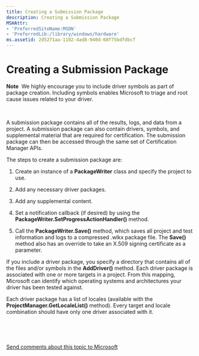 ```yaml
---
title: Creating a Submission Package
description: Creating a Submission Package
MSHAttr:
- 'PreferredSiteName:MSDN'
- 'PreferredLib:/library/windows/hardware'
ms.assetid: 2d5271aa-1102-4ad8-940d-68f75bdfdbcf
---
```


# Creating a Submission Package


**Note**  We highly encourage you to include driver symbols as part of package creation. Including symbols enables Microsoft to triage and root cause issues related to your driver.

 

A submission package contains all of the results, logs, and data from a project. A submission package can also contain drivers, symbols, and supplemental material that are required for certification. The submission package can then be accessed through the same set of Certification Manager APIs.

The steps to create a submission package are:

1.  Create an instance of a **PackageWriter** class and specify the project to use.

2.  Add any necessary driver packages.

3.  Add any supplemental content.

4.  Set a notification callback (if desired) by using the **PackageWriter.SetProgressActionHandler()** method.

5.  Call the **PackageWriter.Save()** method, which saves all project and test information and logs to a compressed .wlkx package file. The **Save()** method also has an override to take an X.509 signing certificate as a parameter.

If you include a driver package, you specify a directory that contains all of the files and/or symbols in the **AddDriver()** method. Each driver package is associated with one or more targets in a project. From this mapping, Microsoft can identify which operating systems and architectures your driver has been tested against.

Each driver package has a list of locales (available with the **ProjectManager.GetLocaleList()** method). Every target and locale combination should have only one driver associated with it.

 

 

[Send comments about this topic to Microsoft](mailto:wsddocfb@microsoft.com?subject=Documentation%20feedback%20%5Bp_hlk_om\p_hlk%5D:%20Creating%20a%20Submission%20Package%20%20RELEASE:%20%287/11/2017%29&body=%0A%0APRIVACY%20STATEMENT%0A%0AWe%20use%20your%20feedback%20to%20improve%20the%20documentation.%20We%20don't%20use%20your%20email%20address%20for%20any%20other%20purpose,%20and%20we'll%20remove%20your%20email%20address%20from%20our%20system%20after%20the%20issue%20that%20you're%20reporting%20is%20fixed.%20While%20we're%20working%20to%20fix%20this%20issue,%20we%20might%20send%20you%20an%20email%20message%20to%20ask%20for%20more%20info.%20Later,%20we%20might%20also%20send%20you%20an%20email%20message%20to%20let%20you%20know%20that%20we've%20addressed%20your%20feedback.%0A%0AFor%20more%20info%20about%20Microsoft's%20privacy%20policy,%20see%20http://privacy.microsoft.com/en-us/default.aspx. "Send comments about this topic to Microsoft")




